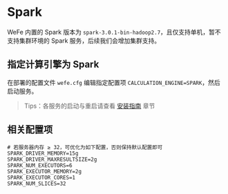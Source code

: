 # Spark

WeFe 内置的 Spark 版本为 `spark-3.0.1-bin-hadoop2.7`，且仅支持单机，暂不支持集群环境的 Spark 服务，后续我们会增加集群支持。

## 指定计算引擎为 Spark

在部署的配置文件 `wefe.cfg` 编辑指定配置项 `CALCULATION_ENGINE=SPARK`，然后启动服务。

>  Tips：各服务的启动与重启请查看 [安装指南](/install/install) 章节

## 相关配置项

```shell
# 若服务器内存 ≥ 32，可优化为如下配置，否则保持默认配置即可
SPARK_DRIVER_MEMORY=15g
SPARK_DRIVER_MAXRESULTSIZE=2g
SPARK_NUM_EXECUTORS=6
SPARK_EXECUTOR_MEMORY=2g
SPARK_EXECUTOR_CORES=1
SPARK_NUM_SLICES=32
```